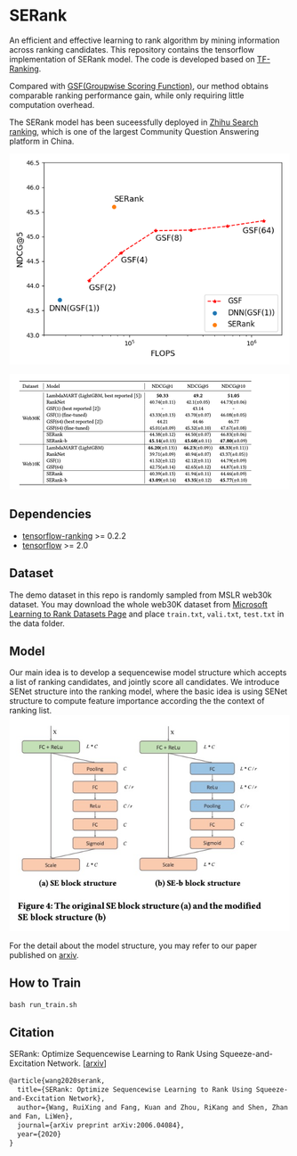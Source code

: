 # SERank
An efficient and effective learning to rank algorithm by mining information across ranking candidates.
This repository contains the tensorflow implementation of SERank model. The code is developed based on [TF-Ranking](https://github.com/tensorflow/ranking).

Compared with [GSF(Groupwise Scoring Function)](https://arxiv.org/pdf/1811.04415.pdf), our method obtains comparable ranking performance gain, while only requiring little computation overhead. 

The SERank model has been suceessfully deployed in [Zhihu Search ranking](https://www.zhihu.com/search?type=content&q=deep%20learning), which is one of the largest Community Question Answering platform in China.

![image info](./pics/flops.png)

![image info](./pics/serank_ndcg.jpg)

## Dependencies
- [tensorflow-ranking](https://github.com/tensorflow/ranking) >= 0.2.2
- [tensorflow](https://github.com/tensorflow/tensorflow) >= 2.0

## Dataset
The demo dataset in this repo is randomly sampled from MSLR web30k dataset.
You may download the whole web30K dataset from [Microsoft Learning to Rank Datasets
 Page](https://www.microsoft.com/en-us/research/project/mslr/) and place `train.txt`, `vali.txt`, `test.txt` in the data folder.
 
## Model
Our main idea is to develop a sequencewise model structure which accepts a list of ranking candidates, and jointly score all candidates.
We introduce SENet structure into the ranking model, where the basic idea is using SENet structure to compute feature importance according the the context of ranking list.
![image info](./pics/seblock.jpg)

For the detail about the model structure, you may refer to our paper published on [arxiv](https://arxiv.org/abs/2006.04084).

## How to Train
`bash run_train.sh`

## Citation
SERank: Optimize Sequencewise Learning to Rank Using Squeeze-and-Excitation Network. [[arxiv](https://arxiv.org/abs/2006.04084)]

```
@article{wang2020serank,
  title={SERank: Optimize Sequencewise Learning to Rank Using Squeeze-and-Excitation Network},
  author={Wang, RuiXing and Fang, Kuan and Zhou, RiKang and Shen, Zhan and Fan, LiWen},
  journal={arXiv preprint arXiv:2006.04084},
  year={2020}
}
```
